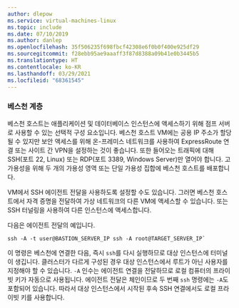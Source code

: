 ```yaml
---
author: dlepow
ms.service: virtual-machines-linux
ms.topic: include
ms.date: 07/10/2019
ms.author: danlep
ms.openlocfilehash: 35f506235f698fbcf42308e6f0b0f400e925df29
ms.sourcegitcommit: f28ebb95ae9aaaff3f87d8388a09b41e0b3445b5
ms.translationtype: HT
ms.contentlocale: ko-KR
ms.lasthandoff: 03/29/2021
ms.locfileid: "68361545"
---
```

### <a name="bastion-tier"></a>베스천 계층

베스천 호스트는 애플리케이션 및 데이터베이스 인스턴스에 액세스하기 위해 점프 서버로 사용할 수 있는 선택적 구성 요소입니다. 베스천 호스트 VM에는 공용 IP 주소가 할당될 수 있지만 보안 액세스를 위해 온-프레미스 네트워크를 사용하여 ExpressRoute 연결 또는 사이트 간 VPN을 설정하는 것이 좋습니다. 또한 들어오는 트래픽에 대해 SSH(포트 22, Linux) 또는 RDP(포트 3389, Windows Server)만 열어야 합니다. 고가용성을 위해 두 개의 가용성 영역 또는 단일 가용성 집합에 베스천 호스트를 배포합니다.

VM에서 SSH 에이전트 전달을 사용하도록 설정할 수도 있습니다. 그러면 베스천 호스트에서 자격 증명을 전달하여 가상 네트워크의 다른 VM에 액세스할 수 있습니다. 또는 SSH 터널링을 사용하여 다른 인스턴스에 액세스합니다.

다음은 에이전트 전달의 예입니다.

```
ssh -A -t user@BASTION_SERVER_IP ssh -A root@TARGET_SERVER_IP`
```

이 명령은 베스천에 연결한 다음, 즉시 `ssh`를 다시 실행하므로 대상 인스턴스에 터미널이 생깁니다. 클러스터가 다르게 구성된 경우 대상 인스턴스에서 루트가 아닌 사용자를 지정해야 할 수 있습니다. `-A` 인수는 에이전트 연결을 전달하므로 로컬 컴퓨터의 프라이빗 키가 자동으로 사용됩니다. 에이전트 전달은 체인이므로 두 번째 `ssh` 명령에는 `-A`도 포함되어 있습니다. 따라서 대상 인스턴스에서 시작된 후속 SSH 연결에서도 로컬 프라이빗 키를 사용합니다.